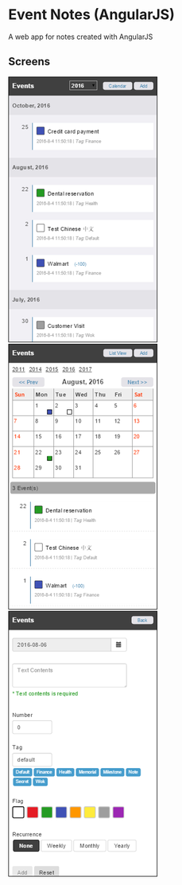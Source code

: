 # Event Notes (AngularJS)
A web app for notes created with AngularJS

## Screens
![image](https://raw.githubusercontent.com/hui-w/event-notes-ng/master/screenshots/1.png)
![image](https://raw.githubusercontent.com/hui-w/event-notes-ng/master/screenshots/2.png)
![image](https://raw.githubusercontent.com/hui-w/event-notes-ng/master/screenshots/3.png)
